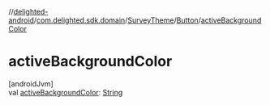 //[delighted-android](../../../../index.md)/[com.delighted.sdk.domain](../../index.md)/[SurveyTheme](../index.md)/[Button](index.md)/[activeBackgroundColor](active-background-color.md)

# activeBackgroundColor

[androidJvm]\
val [activeBackgroundColor](active-background-color.md): [String](https://kotlinlang.org/api/latest/jvm/stdlib/kotlin/-string/index.html)

